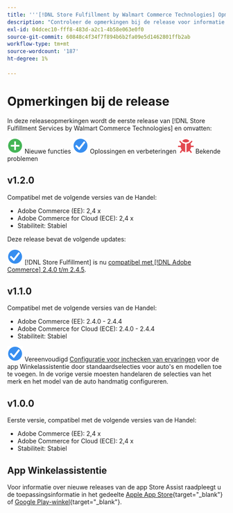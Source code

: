 ```yaml
---
title: '''[!DNL Store Fulfillment by Walmart Commerce Technologies] Opmerkingen bij de release'
description: "Controleer de opmerkingen bij de release voor informatie over alle [!DNL Store Fulfillment by Walmart Commerce Technologies] releases."
exl-id: 04dcec10-fff8-483d-a2c1-4b58e063e0f0
source-git-commit: 60848c4f34f7f894b6b2fa09e5d1462801ffb2ab
workflow-type: tm+mt
source-wordcount: '187'
ht-degree: 1%

---
```


# Opmerkingen bij de release

In deze releaseopmerkingen wordt de eerste release van [!DNL Store Fulfillment Services by Walmart Commerce Technologies] en omvatten:

![Nieuw](../assets/new.svg) Nieuwe functies
![Probleem opgelost](../assets/fix.svg) Oplossingen en verbeteringen
![Bekend probleem](../assets/bug.svg) Bekende problemen

## v1.2.0

Compatibel met de volgende versies van de Handel:

* Adobe Commerce (EE): 2,4 x
* Adobe Commerce for Cloud (ECE): 2,4 x
* Stabiliteit: Stabiel

Deze release bevat de volgende updates:

![Nieuw](../assets/fix.svg) [!DNL Store Fulfillment] is nu [compatibel met [!DNL Adobe Commerce] 2.4.0 t/m 2.4.5](https://experienceleague.adobe.com/docs/commerce-operations/release/product-availability.html).


## v1.1.0

Compatibel met de volgende versies van de Handel:

* Adobe Commerce (EE): 2.4.0 - 2.4.4
* Adobe Commerce for Cloud (ECE): 2.4.0 - 2.4.4
* Stabiliteit: Stabiel

![Nieuw](../assets/fix.svg)<!-- WMTP-731 --> Vereenvoudigd [Configuratie voor inchecken van ervaringen](check-in-experience-setup.md) voor de app Winkelassistentie door standaardselecties voor auto&#39;s en modellen toe te voegen. In de vorige versie moesten handelaren de selecties van het merk en het model van de auto handmatig configureren.

## v1.0.0

Eerste versie, compatibel met de volgende versies van de Handel:

* Adobe Commerce (EE): 2,4 x
* Adobe Commerce for Cloud (ECE): 2,4 x
* Stabiliteit: Stabiel

## App Winkelassistentie

Voor informatie over nieuwe releases van de app Store Assist raadpleegt u de toepassingsinformatie in het gedeelte [Apple App Store](https://apps.apple.com/us/app/store-assist-by-walmart/id1609281539){target=&quot;_blank&quot;} of [Google Play-winkel](https://play.google.com/store/apps/details?id=com.walmart.faas.storeassist){target=&quot;_blank&quot;}.
